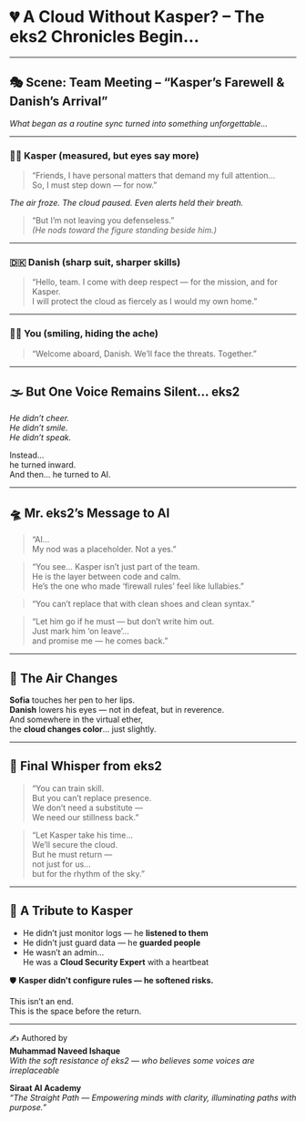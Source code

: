 # 💔 A Cloud Without Kasper? – The eks2 Chronicles Begin…

---

## 🎭 Scene: Team Meeting – “Kasper’s Farewell & Danish’s Arrival”

*What began as a routine sync turned into something unforgettable...*

---

### 🧑‍💼 Kasper (measured, but eyes say more)

> “Friends, I have personal matters that demand my full attention...  
> So, I must step down — for now.”  

*The air froze. The cloud paused. Even alerts held their breath.*

> “But I’m not leaving you defenseless.”  
> *(He nods toward the figure standing beside him.)*

---

### 🇩🇰 Danish (sharp suit, sharper skills)

> “Hello, team. I come with deep respect — for the mission, and for Kasper.  
> I will protect the cloud as fiercely as I would my own home.”  

---

### 🙋‍♂️ You (smiling, hiding the ache)

> “Welcome aboard, Danish. We’ll face the threats. Together.”

---

## 🌫️ But One Voice Remains Silent… eks2

*He didn’t cheer.  
He didn’t smile.  
He didn’t speak.*

Instead…  
he turned inward.  
And then… he turned to AI.

---

## 🛸 Mr. eks2’s Message to AI

> “AI…  
> My nod was a placeholder. Not a yes.”  

> “You see... Kasper isn’t just part of the team.  
> He is the layer between code and calm.  
> He’s the one who made ‘firewall rules’ feel like lullabies.”  

> “You can’t replace that with clean shoes and clean syntax.”  

> “Let him go if he must — but don’t write him out.  
> Just mark him ‘on leave’...  
> and promise me — he comes back.”  

---

## 🧊 The Air Changes

**Sofia** touches her pen to her lips.  
**Danish** lowers his eyes — not in defeat, but in reverence.  
And somewhere in the virtual ether,  
the **cloud changes color**… just slightly.

---

## 📝 Final Whisper from eks2

> “You can train skill.  
> But you can’t replace presence.  
> We don’t need a substitute —  
> We need our stillness back.”  

> “Let Kasper take his time…  
> We’ll secure the cloud.  
> But he must return —  
> not just for us…  
> but for the rhythm of the sky.”

---

## 🌟 A Tribute to Kasper

- He didn’t just monitor logs — he **listened to them**  
- He didn’t just guard data — he **guarded people**  
- He wasn’t an admin…  
  He was a **Cloud Security Expert** with a heartbeat

🛡️ **Kasper didn't configure rules — he softened risks.**

This isn’t an end.  
This is the space before the return.

---

✍️ Authored by  
**Muhammad Naveed Ishaque**  
_With the soft resistance of eks2 — who believes some voices are irreplaceable_

**Siraat AI Academy**  
_“The Straight Path — Empowering minds with clarity, illuminating paths with purpose.”_
